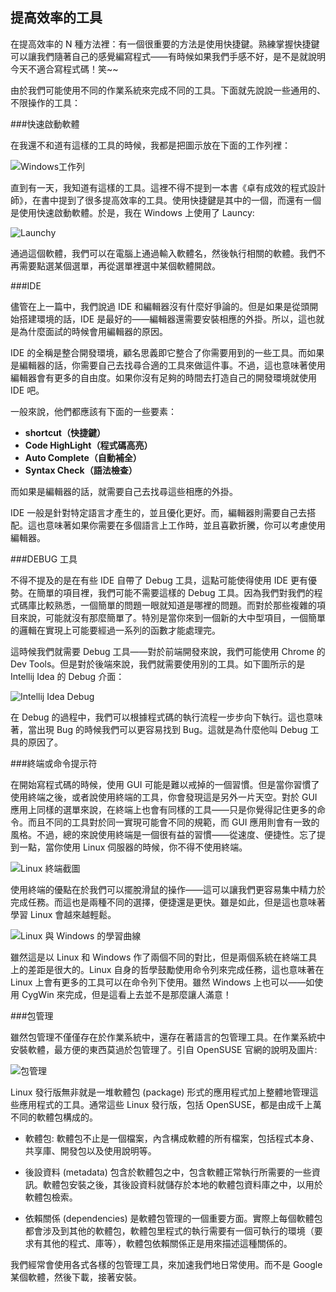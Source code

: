 提高效率的工具
---

在提高效率的 N 種方法裡：有一個很重要的方法是使用快捷鍵。熟練掌握快捷鍵可以讓我們隨著自己的感覺編寫程式——有時候如果我們手感不好，是不是就說明今天不適合寫程式碼！笑~~

由於我們可能使用不同的作業系統來完成不同的工具。下面就先說說一些通用的、不限操作的工具：

###快速啟動軟體

在我還不和道有這樣的工具的時候，我都是把圖示放在下面的工作列裡：

![Windows工作列](assets/article/chapter1/windows-launch.png)


直到有一天，我知道有這樣的工具。這裡不得不提到一本書《卓有成效的程式設計師》，在書中提到了很多提高效率的工具。使用快捷鍵是其中的一個，而還有一個是使用快速啟動軟體。於是，我在 Windows 上使用了 Launcy:

![Launchy](assets/article/chapter1/launchy.png)

通過這個軟體，我們可以在電腦上通過輸入軟體名，然後執行相關的軟體。我們不再需要點選某個選單，再從選單裡選中某個軟體開啟。

###IDE

儘管在上一篇中，我們說過 IDE 和編輯器沒有什麼好爭論的。但是如果是從頭開始搭建環境的話，IDE 是最好的——編輯器還需要安裝相應的外掛。所以，這也就是為什麼面試的時候會用編輯器的原因。

IDE 的全稱是整合開發環境，顧名思義即它整合了你需要用到的一些工具。而如果是編輯器的話，你需要自己去找尋合適的工具來做這件事。不過，這也意味著使用編輯器會有更多的自由度。如果你沒有足夠的時間去打造自己的開發環境就使用 IDE 吧。

一般來說，他們都應該有下面的一些要素：

 - **shortcut（快捷鍵）**
 - **Code HighLight（程式碼高亮）**
 - **Auto Complete（自動補全）**
 - **Syntax Check（語法檢查）**

而如果是編輯器的話，就需要自己去找尋這些相應的外掛。

IDE 一般是針對特定語言才產生的，並且優化更好。而，編輯器則需要自己去搭配。這也意味著如果你需要在多個語言上工作時，並且喜歡折騰，你可以考慮使用編輯器。

###DEBUG 工具

不得不提及的是在有些 IDE 自帶了 Debug 工具，這點可能使得使用 IDE 更有優勢。在簡單的項目裡，我們可能不需要這樣的 Debug 工具。因為我們對我們的程式碼庫比較熟悉，一個簡單的問題一眼就知道是哪裡的問題。而對於那些複雜的項目來說，可能就沒有那麼簡單了。特別是當你來到一個新的大中型項目，一個簡單的邏輯在實現上可能要經過一系列的函數才能處理完。

這時候我們就需要 Debug 工具——對於前端開發來說，我們可能使用 Chrome 的 Dev Tools。但是對於後端來說，我們就需要使用別的工具。如下圖所示的是 Intellij Idea 的 Debug 介面：

![Intellij Idea Debug](assets/article/chapter1/idea-debug.png)

在 Debug 的過程中，我們可以根據程式碼的執行流程一步步向下執行。這也意味著，當出現 Bug 的時候我們可以更容易找到 Bug。這就是為什麼他叫 Debug 工具的原因了。

###終端或命令提示符

在開始寫程式碼的時候，使用 GUI 可能是難以戒掉的一個習慣。但是當你習慣了使用終端之後，或者說使用終端的工具，你會發現這是另外一片天空。對於 GUI 應用上同樣的選單來說，在終端上也會有同樣的工具——只是你覺得記住更多的命令。而且不同的工具對於同一實現可能會不同的規範，而 GUI 應用則會有一致的風格。不過，總的來說使用終端是一個很有益的習慣——從速度、便捷性。忘了提到一點，當你使用 Linux 伺服器的時候，你不得不使用終端。

![Linux 終端截圖](assets/article/chapter1/linux-server-console.jpg)

使用終端的優點在於我們可以擺脫滑鼠的操作——這可以讓我們更容易集中精力於完成任務。而這也是兩種不同的選擇，便捷還是更快。雖是如此，但是這也意味著學習 Linux 會越來越輕鬆。

![Linux 與 Windows 的學習曲線](assets/article/chapter1/linux-learn-line.png)

雖然這是以 Linux 和 Windows 作了兩個不同的對比，但是兩個系統在終端工具上的差距是很大的。Linux 自身的哲學鼓勵使用命令列來完成任務，這也意味著在 Linux 上會有更多的工具可以在命令列下使用。雖然 Windows 上也可以——如使用 CygWin 來完成，但是這看上去並不是那麼讓人滿意！

###包管理

雖然包管理不僅僅存在於作業系統中，還存在著語言的包管理工具。在作業系統中安裝軟體，最方便的東西莫過於包管理了。引自 OpenSUSE 官網的說明及圖片:

![包管理](assets/article/chapter1/pm.png)

Linux 發行版無非就是一堆軟體包 (package) 形式的應用程式加上整體地管理這些應用程式的工具。通常這些 Linux 發行版，包括 OpenSUSE，都是由成千上萬不同的軟體包構成的。

 - 軟體包: 軟體包不止是一個檔案，內含構成軟體的所有檔案，包括程式本身、共享庫、開發包以及使用說明等。

 - 後設資料 (metadata) 包含於軟體包之中，包含軟體正常執行所需要的一些資訊。軟體包安裝之後，其後設資料就儲存於本地的軟體包資料庫之中，以用於軟體包檢索。

 - 依賴關係 (dependencies) 是軟體包管理的一個重要方面。實際上每個軟體包都會涉及到其他的軟體包，軟體包里程式的執行需要有一個可執行的環境（要求有其他的程式、庫等），軟體包依賴關係正是用來描述這種關係的。

我們經常會使用各式各樣的包管理工具，來加速我們地日常使用。而不是 Google 某個軟體，然後下載，接著安裝。
